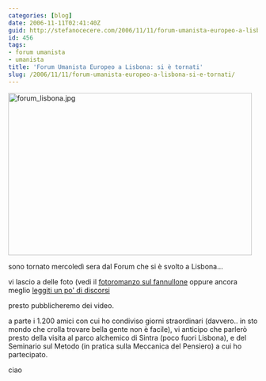 ```yaml
---
categories: [blog]
date: 2006-11-11T02:41:40Z
guid: http://stefanocecere.com/2006/11/11/forum-umanista-europeo-a-lisbona-si-e-tornati/
id: 456
tags:
- forum umanista
- umanista
title: 'Forum Umanista Europeo a Lisbona: si è tornati'
slug: /2006/11/11/forum-umanista-europeo-a-lisbona-si-e-tornati/
---
```


<img width="492" height="328" alt="forum_lisbona.jpg" id="image455" src="http://stefanocecere.com/wp-content/uploads/sites/3/2006/11/forum_lisbona.jpg" />

sono tornato mercoledì sera dal Forum che si è svolto a Lisbona…

vi lascio a delle foto (vedi il <a target="_blank" href="http://www.ilfannullone.it/foto/album/20061105_Forum_Lisbona//thumbnails/">fotoromanzo sul fannullone</a> oppure ancora meglio <a target="_blank" href="http://www.europeanhumanistforum.org/index.php?id=10&L=3">leggiti un po' di discorsi</a>

presto pubblicheremo dei video.

a parte i 1.200 amici con cui ho condiviso giorni straordinari (davvero.. in sto mondo che crolla trovare bella gente non è facile), vi anticipo che parlerò presto della visita al parco alchemico di Sintra (poco fuori Lisbona), e del Seminario sul Metodo (in pratica sulla Meccanica del Pensiero) a cui ho partecipato.

ciao
